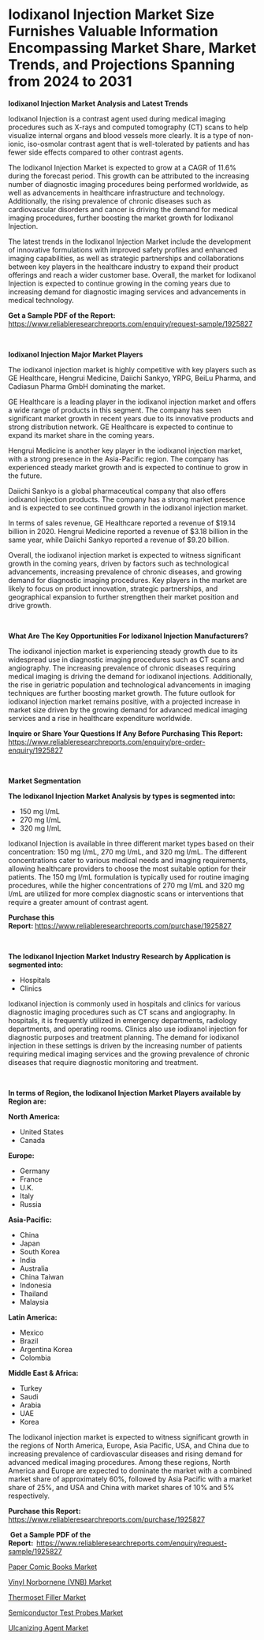 <p><h1>Iodixanol Injection Market Size Furnishes Valuable Information Encompassing Market Share, Market Trends, and Projections Spanning from 2024 to 2031</h1></p><p><strong>Iodixanol Injection Market Analysis and Latest Trends</strong></p>
<p><p>Iodixanol Injection is a contrast agent used during medical imaging procedures such as X-rays and computed tomography (CT) scans to help visualize internal organs and blood vessels more clearly. It is a type of non-ionic, iso-osmolar contrast agent that is well-tolerated by patients and has fewer side effects compared to other contrast agents.</p><p>The Iodixanol Injection Market is expected to grow at a CAGR of 11.6% during the forecast period. This growth can be attributed to the increasing number of diagnostic imaging procedures being performed worldwide, as well as advancements in healthcare infrastructure and technology. Additionally, the rising prevalence of chronic diseases such as cardiovascular disorders and cancer is driving the demand for medical imaging procedures, further boosting the market growth for Iodixanol Injection.</p><p>The latest trends in the Iodixanol Injection Market include the development of innovative formulations with improved safety profiles and enhanced imaging capabilities, as well as strategic partnerships and collaborations between key players in the healthcare industry to expand their product offerings and reach a wider customer base. Overall, the market for Iodixanol Injection is expected to continue growing in the coming years due to increasing demand for diagnostic imaging services and advancements in medical technology.</p></p>
<p><strong>Get a Sample PDF of the Report:&nbsp;</strong> <a href="https://www.reliableresearchreports.com/enquiry/request-sample/1925827">https://www.reliableresearchreports.com/enquiry/request-sample/1925827</a></p>
<p>&nbsp;</p>
<p><strong>Iodixanol Injection Major Market Players</strong></p>
<p><p>The iodixanol injection market is highly competitive with key players such as GE Healthcare, Hengrui Medicine, Daiichi Sankyo, YRPG, BeiLu Pharma, and Cadiasun Pharma GmbH dominating the market.</p><p>GE Healthcare is a leading player in the iodixanol injection market and offers a wide range of products in this segment. The company has seen significant market growth in recent years due to its innovative products and strong distribution network. GE Healthcare is expected to continue to expand its market share in the coming years.</p><p>Hengrui Medicine is another key player in the iodixanol injection market, with a strong presence in the Asia-Pacific region. The company has experienced steady market growth and is expected to continue to grow in the future.</p><p>Daiichi Sankyo is a global pharmaceutical company that also offers iodixanol injection products. The company has a strong market presence and is expected to see continued growth in the iodixanol injection market.</p><p>In terms of sales revenue, GE Healthcare reported a revenue of $19.14 billion in 2020. Hengrui Medicine reported a revenue of $3.18 billion in the same year, while Daiichi Sankyo reported a revenue of $9.20 billion.</p><p>Overall, the iodixanol injection market is expected to witness significant growth in the coming years, driven by factors such as technological advancements, increasing prevalence of chronic diseases, and growing demand for diagnostic imaging procedures. Key players in the market are likely to focus on product innovation, strategic partnerships, and geographical expansion to further strengthen their market position and drive growth.</p></p>
<p>&nbsp;</p>
<p><strong>What Are The Key Opportunities For Iodixanol Injection Manufacturers?</strong></p>
<p><p>The iodixanol injection market is experiencing steady growth due to its widespread use in diagnostic imaging procedures such as CT scans and angiography. The increasing prevalence of chronic diseases requiring medical imaging is driving the demand for iodixanol injections. Additionally, the rise in geriatric population and technological advancements in imaging techniques are further boosting market growth. The future outlook for iodixanol injection market remains positive, with a projected increase in market size driven by the growing demand for advanced medical imaging services and a rise in healthcare expenditure worldwide.</p></p>
<p><strong>Inquire or Share Your Questions If Any Before Purchasing This Report:</strong> <a href="https://www.reliableresearchreports.com/enquiry/pre-order-enquiry/1925827">https://www.reliableresearchreports.com/enquiry/pre-order-enquiry/1925827</a></p>
<p>&nbsp;</p>
<p><strong>Market Segmentation</strong></p>
<p><strong>The Iodixanol Injection Market Analysis by types is segmented into:</strong></p>
<p><ul><li>150 mg I/mL</li><li>270 mg I/mL</li><li>320 mg I/mL</li></ul></p>
<p><p>Iodixanol Injection is available in three different market types based on their concentration: 150 mg I/mL, 270 mg I/mL, and 320 mg I/mL. The different concentrations cater to various medical needs and imaging requirements, allowing healthcare providers to choose the most suitable option for their patients. The 150 mg I/mL formulation is typically used for routine imaging procedures, while the higher concentrations of 270 mg I/mL and 320 mg I/mL are utilized for more complex diagnostic scans or interventions that require a greater amount of contrast agent.</p></p>
<p><strong>Purchase this Report:&nbsp;</strong><a href="https://www.reliableresearchreports.com/purchase/1925827">https://www.reliableresearchreports.com/purchase/1925827</a></p>
<p>&nbsp;</p>
<p><strong>The Iodixanol Injection Market Industry Research by Application is segmented into:</strong></p>
<p><ul><li>Hospitals</li><li>Clinics</li></ul></p>
<p><p>Iodixanol injection is commonly used in hospitals and clinics for various diagnostic imaging procedures such as CT scans and angiography. In hospitals, it is frequently utilized in emergency departments, radiology departments, and operating rooms. Clinics also use iodixanol injection for diagnostic purposes and treatment planning. The demand for iodixanol injection in these settings is driven by the increasing number of patients requiring medical imaging services and the growing prevalence of chronic diseases that require diagnostic monitoring and treatment.</p></p>
<p>&nbsp;</p>
<p><strong>In terms of Region, the Iodixanol Injection Market Players available by Region are:</strong></p>
<p>
    <p> <strong> North America: </strong>
        <ul>
            <li>United States</li>
            <li>Canada</li>
        </ul>
        </p> 
    <p> <strong> Europe: </strong>
        <ul>
            <li>Germany</li>
            <li>France</li>
            <li>U.K.</li>
            <li>Italy</li>
            <li>Russia</li>
        </ul>
        </p> 
    <p> <strong> Asia-Pacific: </strong>
        <ul>
            <li>China</li>
            <li>Japan</li>
            <li>South Korea</li>
            <li>India</li>
            <li>Australia</li>
            <li>China Taiwan</li>
            <li>Indonesia</li>
            <li>Thailand</li>
            <li>Malaysia</li>
        </ul>
        </p> 
    <p> <strong> Latin America: </strong>
        <ul>
            <li>Mexico</li>
            <li>Brazil</li>
            <li>Argentina Korea</li>
            <li>Colombia</li>
        </ul>
        </p> 
    <p> <strong> Middle East & Africa: </strong>
        <ul>
            <li>Turkey</li>
            <li>Saudi</li>
            <li>Arabia</li>
            <li>UAE</li>
            <li>Korea</li>
        </ul>
    </p>
    </p>
<p><p>The Iodixanol injection market is expected to witness significant growth in the regions of North America, Europe, Asia Pacific, USA, and China due to increasing prevalence of cardiovascular diseases and rising demand for advanced medical imaging procedures. Among these regions, North America and Europe are expected to dominate the market with a combined market share of approximately 60%, followed by Asia Pacific with a market share of 25%, and USA and China with market shares of 10% and 5% respectively.</p></p>
<p><strong>Purchase this Report: </strong><a href="https://www.reliableresearchreports.com/purchase/1925827">https://www.reliableresearchreports.com/purchase/1925827</a></p>
<p>&nbsp;<strong>Get a Sample PDF of the Report:&nbsp;&nbsp;</strong><a href="https://www.reliableresearchreports.com/enquiry/request-sample/1925827">https://www.reliableresearchreports.com/enquiry/request-sample/1925827</a></p>
<p><strong></strong></p>
<p><p><a href="https://view.publitas.com/reportprime-1/paper-comic-books-market-research-report-provides-critical-insights-that-can-help-shape-business-development-and-investment-strategies/">Paper Comic Books Market</a></p><p><a href="https://faithful-glue-af3.notion.site/Vinyl-Norbornene-VNB-Market-Size-Growth-and-Forecast-from-2024-2031-e4e0ad9eac4d40228adaa21efa036902">Vinyl Norbornene (VNB) Market</a></p><p><a href="https://chivalrous-flock-a86.notion.site/Thermoset-Filler-Market-Growth-Market-Trends-COVID-19-Impact-and-Forecasts-for-period-from-2024--bc3c2ddbac674e248d6992f51bc84679">Thermoset Filler Market</a></p><p><a href="https://view.publitas.com/reportprime-1/semiconductor-test-probes-market-research-report-forecasted-for-period-from-2024-2031-by-market-type-market-application-and-region/">Semiconductor Test Probes Market</a></p><p><a href="https://angry-finch-aaf.notion.site/Ulcanizing-Agent-Market-Size-Share-Trends-Analysis-Report-By-Application-Regional-Outlook-Compe-4afbcfebc70b44a49b47cfbc4088540d">Ulcanizing Agent Market</a></p></p>